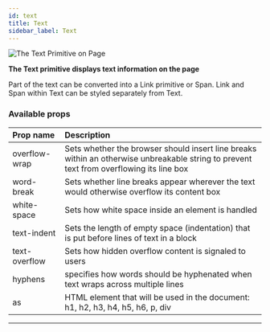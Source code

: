```yaml
---
id: text
title: Text
sidebar_label: Text
---
```


![The Text Primitive on Page](/scr/primitives-text.png)

**The Text primitive displays text information on the page**

Part of the text can be converted into a Link primitive or Span. Link and Span within Text can be styled separately from Text.

### Available props

| Prop name     | Description                                                                                                                             |
| :------------ | :-------------------------------------------------------------------------------------------------------------------------------------- |
| overflow-wrap | Sets whether the browser should insert line breaks within an otherwise unbreakable string to prevent text from overflowing its line box |
| word-break    | Sets whether line breaks appear wherever the text would otherwise overflow its content box                                              |
| white-space   | Sets how white space inside an element is handled                                                                                       |
| text-indent   | Sets the length of empty space (indentation) that is put before lines of text in a block                                                |
| text-overflow | Sets how hidden overflow content is signaled to users                                                                                   |
| hyphens       | specifies how words should be hyphenated when text wraps across multiple lines                                                          |
| as            | HTML element that will be used in the document: h1, h2, h3, h4, h5, h6, p, div                                                          |

---
